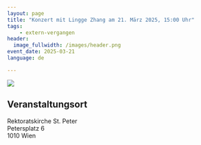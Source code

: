```yaml
---
layout: page
title: "Konzert mit Lingge Zhang am 21. März 2025, 15:00 Uhr"
tags:
    - extern-vergangen
header:
  image_fullwidth: /images/header.png
event_date: 2025-03-21
language: de

---
```


<img src="/images/extern/2025-03-21.jpg"/>

## Veranstaltungsort

Rektoratskirche St. Peter<br>
Petersplatz 6<br>
1010 Wien



<div
    data-service="googlemaps"
    data-id="!1m18!1m12!1m3!1d2856.1887453426334!2d16.36683247653507!3d48.2094622461538!2m3!1f0!2f0!3f0!3m2!1i1024!2i768!4f13.1!3m3!1m2!1s0x476d079892b8d22f%3A0x2ba5cd4d18695cd8!2sPeterspl.%206%2C%201010%20Wien!5e1!3m2!1sde!2sat!4v1742388570095!5m2!1sde!2sat"
    data-autoscale
></div>

